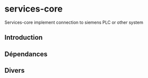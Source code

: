 # services-core

Services-core implement connection to siemens PLC or other system


## Introduction


## Dépendances

## Divers





